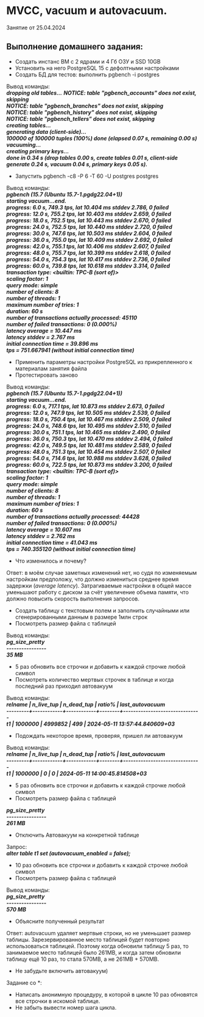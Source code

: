 # MVCC, vacuum и autovacuum. 

Занятие от 25.04.2024

## Выполнение домашнего задания:

 - Создать инстанс ВМ с 2 ядрами и 4 Гб ОЗУ и SSD 10GB
 - Установить на него PostgreSQL 15 с дефолтными настройками
 - Создать БД для тестов: выполнить pgbench -i postgres

Вывод команды:\
***dropping old tables...***
***NOTICE:  table "pgbench_accounts" does not exist, skipping***\
***NOTICE:  table "pgbench_branches" does not exist, skipping***\
***NOTICE:  table "pgbench_history" does not exist, skipping***\
***NOTICE:  table "pgbench_tellers" does not exist, skipping***\
***creating tables...***\
***generating data (client-side)...***\
***100000 of 100000 tuples (100%) done (elapsed 0.07 s, remaining 0.00 s)***\
***vacuuming...***\
***creating primary keys...***\
***done in 0.34 s (drop tables 0.00 s, create tables 0.01 s, client-side generate 0.24 s, vacuum 0.04 s, primary keys 0.05 s).***

 - Запустить pgbench -c8 -P 6 -T 60 -U postgres postgres

Вывод команды:\
***pgbench (15.7 (Ubuntu 15.7-1.pgdg22.04+1))***\
***starting vacuum...end.***\
***progress: 6.0 s, 749.3 tps, lat 10.404 ms stddev 2.786, 0 failed***\
***progress: 12.0 s, 755.2 tps, lat 10.403 ms stddev 2.659, 0 failed***\
***progress: 18.0 s, 752.5 tps, lat 10.443 ms stddev 2.670, 0 failed***\
***progress: 24.0 s, 752.5 tps, lat 10.440 ms stddev 2.720, 0 failed***\
***progress: 30.0 s, 747.6 tps, lat 10.503 ms stddev 2.604, 0 failed***\
***progress: 36.0 s, 755.0 tps, lat 10.409 ms stddev 2.692, 0 failed***\
***progress: 42.0 s, 755.1 tps, lat 10.406 ms stddev 2.607, 0 failed***\
***progress: 48.0 s, 755.7 tps, lat 10.399 ms stddev 2.618, 0 failed***\
***progress: 54.0 s, 754.3 tps, lat 10.417 ms stddev 2.736, 0 failed***\
***progress: 60.0 s, 739.8 tps, lat 10.618 ms stddev 3.314, 0 failed***\
***transaction type: <builtin: TPC-B (sort of)>***\
***scaling factor: 1***\
***query mode: simple***\
***number of clients: 8***\
***number of threads: 1***\
***maximum number of tries: 1***\
***duration: 60 s***\
***number of transactions actually processed: 45110***\
***number of failed transactions: 0 (0.000%)***\
***latency average = 10.447 ms***\
***latency stddev = 2.767 ms***\
***initial connection time = 39.896 ms***\
***tps = 751.667941 (without initial connection time)***

 - Применить параметры настройки PostgreSQL из прикрепленного к материалам занятия файла
 - Протестировать заново

Вывод команды:\
***pgbench (15.7 (Ubuntu 15.7-1.pgdg22.04+1))***\
***starting vacuum...end.***\
***progress: 6.0 s, 717.1 tps, lat 10.873 ms stddev 2.673, 0 failed***\
***progress: 12.0 s, 747.9 tps, lat 10.505 ms stddev 2.539, 0 failed***\
***progress: 18.0 s, 750.4 tps, lat 10.467 ms stddev 2.509, 0 failed***\
***progress: 24.0 s, 748.6 tps, lat 10.495 ms stddev 2.510, 0 failed***\
***progress: 30.0 s, 751.1 tps, lat 10.465 ms stddev 2.490, 0 failed***\
***progress: 36.0 s, 750.3 tps, lat 10.470 ms stddev 2.494, 0 failed***\
***progress: 42.0 s, 749.5 tps, lat 10.481 ms stddev 2.589, 0 failed***\
***progress: 48.0 s, 751.3 tps, lat 10.454 ms stddev 2.507, 0 failed***\
***progress: 54.0 s, 714.6 tps, lat 10.988 ms stddev 3.628, 0 failed***\
***progress: 60.0 s, 722.5 tps, lat 10.873 ms stddev 3.200, 0 failed***\
***transaction type: <builtin: TPC-B (sort of)>***\
***scaling factor: 1***\
***query mode: simple***\
***number of clients: 8***\
***number of threads: 1***\
***maximum number of tries: 1***\
***duration: 60 s***\
***number of transactions actually processed: 44428***\
***number of failed transactions: 0 (0.000%)***\
***latency average = 10.607 ms***\
***latency stddev = 2.762 ms***\
***initial connection time = 41.043 ms***\
***tps = 740.355120 (without initial connection time)***

 - Что изменилось и почему?

Ответ: в моём случае заметных изменений нет, но судя по изменяемым настройкам предположу, что должно измениться среднее время задержки (*average latency*). Затрагиваемые настройки в общей массе уменьшают работу с диском за счёт увеличение объема памяти, что должно повысить скорость выполнения запросов.

 - Создать таблицу с текстовым полем и заполнить случайными или сгенерированными данным в размере 1млн строк
 - Посмотреть размер файла с таблицей

Вывод команды:\
***pg_size_pretty***\
***----------------***\
***35 MB***

 - 5 раз обновить все строчки и добавить к каждой строчке любой символ
 - Посмотреть количество мертвых строчек в таблице и когда последний раз приходил автовакуум

Вывод команды:\
***relname | n_live_tup | n_dead_tup | ratio% |        last_autovacuum***\
***---------+------------+------------+--------+-------------------------------***\
***t1      |    1000000 |    4999852 |    499 | 2024-05-11 13:57:44.840609+03***

 - Подождать некоторое время, проверяя, пришел ли автовакуум

Вывод команды:\
 ***relname | n_live_tup | n_dead_tup | ratio% |        last_autovacuum***\
***---------+------------+------------+--------+-------------------------------***\
 ***t1      |    1000000 |          0 |      0 | 2024-05-11 14:00:45.814508+03***

 - 5 раз обновить все строчки и добавить к каждой строчке любой символ
 - Посмотреть размер файла с таблицей

***pg_size_pretty***\
***----------------***\
***261 MB***

 - Отключить Автовакуум на конкретной таблице

Запрос:\
***alter table t1 set (autovacuum_enabled = false);***

 - 10 раз обновить все строчки и добавить к каждой строчке любой символ
 - Посмотреть размер файла с таблицей

Вывод команды:\
***pg_size_pretty***\
***----------------***\
***570 MB***

 - Объясните полученный результат

Ответ: autovacuum удаляет мертвые строки, но не уменьшает размер таблицы. Зарезервированное место таблицей будет повторно использоваться таблицей. Поэтому когда обновили таблицу 5 раз, то занимаемое место таблицей было 261МВ, и когда затем обновили таблицу ещё 10 раз, то стала 570МВ, а не 261МВ + 570МВ.

 - Не забудьте включить автовакуум)

Задание со *:

 - Написать анонимную процедуру, в которой в цикле 10 раз обновятся все строчки в искомой таблице.
 - Не забыть вывести номер шага цикла.